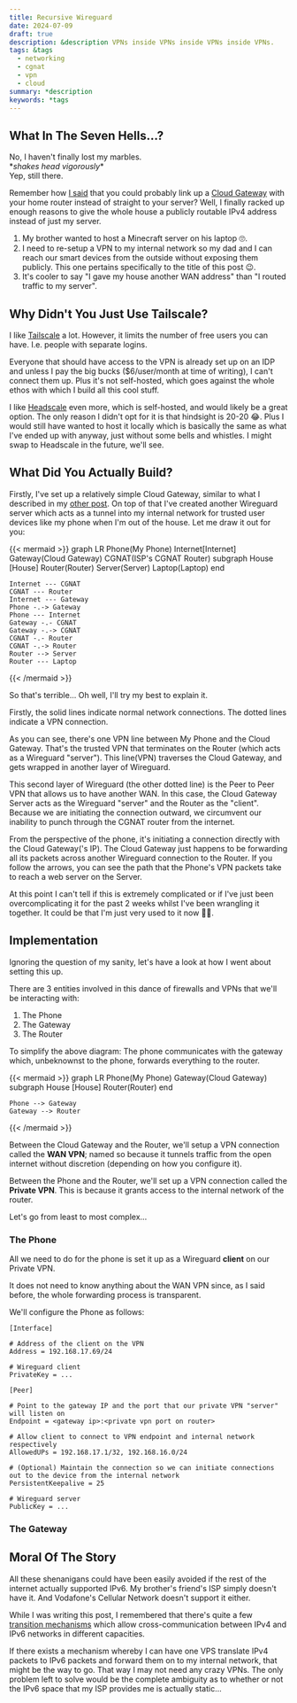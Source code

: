 ```yaml
---
title: Recursive Wireguard
date: 2024-07-09
draft: true
description: &description VPNs inside VPNs inside VPNs inside VPNs.
tags: &tags 
  - networking
  - cgnat
  - vpn
  - cloud
summary: *description
keywords: *tags
---
```

## What In The Seven Hells...?

No, I haven't finally lost my marbles.  
\*_shakes head vigorously_\*  
Yep, still there.

Remember how [I said](cloud-router#linodes-extra-features) that you could probably link up a [Cloud Gateway](cloud-router) with your home router instead of straight to your server? Well, I finally racked up enough reasons to give the whole house a publicly routable IPv4 address instead of just my server. 

1. My brother wanted to host a Minecraft server on his laptop 🙄.
2. I need to re-setup a VPN to my internal network so my dad and I can reach our smart devices from the outside without exposing them publicly. This one pertains specifically to the title of this post 😉.
3. It's cooler to say "I gave my house another WAN address" than "I routed traffic to my server".

## Why Didn't You Just Use Tailscale?

I like [Tailscale](https://tailscale.com/) a lot. However, it limits the number of free users you can have. I.e. people with separate logins.

Everyone that should have access to the VPN is already set up on an IDP and unless I pay the big bucks ($6/user/month at time of writing), I can't connect them up. Plus it's not self-hosted, which goes against the whole ethos with which I build all this cool stuff.

I like [Headscale](https://headscale.net/) even more, which is self-hosted, and would likely be a great option. The only reason I didn't opt for it is that hindsight is 20-20 😂. Plus I would still have wanted to host it locally which is basically the same as what I've ended up with anyway, just without some bells and whistles. I might swap to Headscale in the future, we'll see.

## What Did You Actually Build?

Firstly, I've set up a relatively simple Cloud Gateway, similar to what I described in my [other post](cloud-router). On top of that I've created another Wireguard server which acts as a tunnel into my internal network for trusted user devices like my phone when I'm out of the house. Let me draw it out for you:

{{< mermaid >}}
graph LR
    Phone(My Phone)
    Internet[Internet]
    Gateway(Cloud Gateway)
    CGNAT(ISP's CGNAT Router)
    subgraph House [House]
        Router(Router)
        Server(Server)
        Laptop(Laptop)
    end

    Internet --- CGNAT
    CGNAT --- Router
    Internet --- Gateway
    Phone -.-> Gateway
    Phone --- Internet
    Gateway -.- CGNAT
    Gateway -.-> CGNAT
    CGNAT -.- Router
    CGNAT -.-> Router
    Router --> Server
    Router --- Laptop
{{< /mermaid >}}

So that's terrible... Oh well, I'll try my best to explain it.

Firstly, the solid lines indicate normal network connections. The dotted lines indicate a VPN connection.

As you can see, there's one VPN line between My Phone and the Cloud Gateway. That's the trusted VPN that terminates on the Router (which acts as a Wireguard "server"). This line(VPN) traverses the Cloud Gateway, and gets wrapped in another layer of Wireguard.

This second layer of Wireguard (the other dotted line) is the Peer to Peer VPN that allows us to have another WAN. In this case, the Cloud Gateway Server acts as the Wireguard "server" and the Router as the "client". Because we are initiating the connection outward, we circumvent our inability to punch through the CGNAT router from the internet.

From the perspective of the phone, it's initiating a connection directly with the Cloud Gateway('s IP). The Cloud Gateway just happens to be forwarding all its packets across another Wireguard connection to the Router. If you follow the arrows, you can see the path that the Phone's VPN packets take to reach a web server on the Server.

At this point I can't tell if this is extremely complicated or if I've just been overcomplicating it for the past 2 weeks whilst I've been wrangling it together. It could be that I'm just very used to it now 🤷‍♂️.

## Implementation

Ignoring the question of my sanity, let's have a look at how I went about setting this up.

There are 3 entities involved in this dance of firewalls and VPNs that we'll be interacting with:

1. The Phone
2. The Gateway
3. The Router

To simplify the above diagram: The phone communicates with the gateway which, unbeknownst to the phone, forwards everything to the router.

{{< mermaid >}}
graph LR
    Phone(My Phone)
    Gateway(Cloud Gateway)
    subgraph House [House]
        Router(Router)
    end

    Phone --> Gateway
    Gateway --> Router
{{< /mermaid >}}

Between the Cloud Gateway and the Router, we'll setup a VPN connection called the **WAN VPN**; named so because it tunnels traffic from the open internet without discretion (depending on how you configure it).

Between the Phone and the Router, we'll set up a VPN connection called the **Private VPN**. This is because it grants access to the internal network of the router.

Let's go from least to most complex...

### The Phone

All we need to do for the phone is set it up as a Wireguard **client** on our Private VPN.

It does not need to know anything about the WAN VPN since, as I said before, the whole forwarding process is transparent.

We'll configure the Phone as follows:

```
[Interface]

# Address of the client on the VPN
Address = 192.168.17.69/24

# Wireguard client
PrivateKey = ...

[Peer]

# Point to the gateway IP and the port that our private VPN "server" will listen on
Endpoint = <gateway ip>:<private vpn port on router>

# Allow client to connect to VPN endpoint and internal network respectively
AllowedUPs = 192.168.17.1/32, 192.168.16.0/24

# (Optional) Maintain the connection so we can initiate connections out to the device from the internal network
PersistentKeepalive = 25

# Wireguard server
PublicKey = ...
```

### The Gateway



## Moral Of The Story

All these shenanigans could have been easily avoided if the rest of the internet actually supported IPv6. My brother's friend's ISP simply doesn't have it. And Vodafone's Cellular Network doesn't support it either.

While I was writing this post, I remembered that there's quite a few [transition mechanisms](https://en.wikipedia.org/wiki/IPv6_transition_mechanism) which allow cross-communication between IPv4 and IPv6 networks in different capacities. 

If there exists a mechanism whereby I can have one VPS translate IPv4 packets to IPv6 packets and forward them on to my internal network, that might be the way to go. That way I may not need any crazy VPNs. The only problem left to solve would be the complete ambiguity as to whether or not the IPv6 space that my ISP provides me is actually static...
